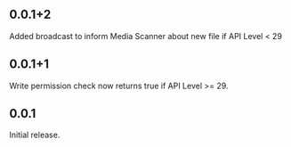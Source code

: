 ## 0.0.1+2
Added broadcast to inform Media Scanner about new file if API Level < 29

## 0.0.1+1

Write permission check now returns true if API Level >= 29.
## 0.0.1

Initial release.

